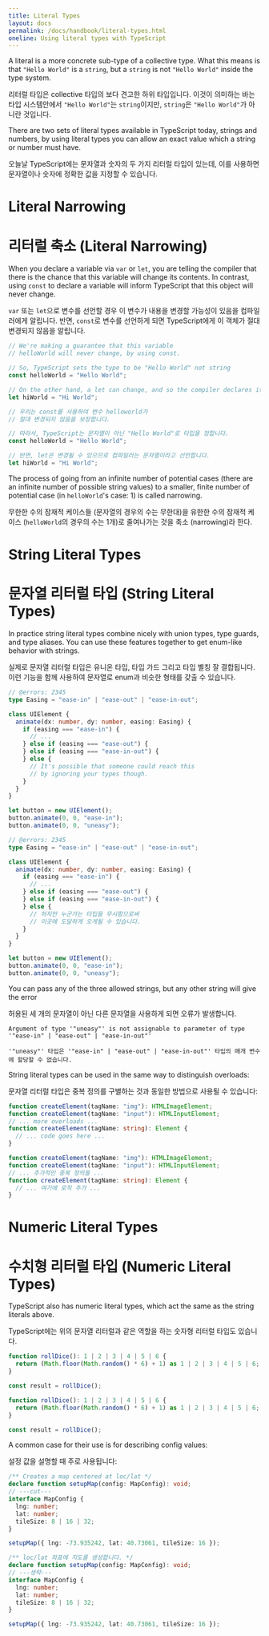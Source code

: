 ```yaml
---
title: Literal Types
layout: docs
permalink: /docs/handbook/literal-types.html
oneline: Using literal types with TypeScript
---
```


A literal is a more concrete sub-type of a collective type.
What this means is that `"Hello World"` is a `string`, but a `string` is not `"Hello World"` inside the type system.

리터럴 타입은 collective 타입의 보다 견고한 하위 타입입니다.
이것이 의미하는 바는 타입 시스템안에서 `"Hello World"`는 `string`이지만, `string`은 `"Hello World"`가 아니란 것입니다.

There are two sets of literal types available in TypeScript today, strings and numbers, by using literal types you can allow an exact value which a string or number must have.

오늘날 TypeScript에는 문자열과 숫자의 두 가지 리터럴 타입이 있는데, 이를 사용하면 문자열이나 숫자에 정확한 값을 지정할 수 있습니다.

# Literal Narrowing

# 리터럴 축소 (Literal Narrowing)

When you declare a variable via `var` or `let`, you are telling the compiler that there is the chance that this variable will change its contents.
In contrast, using `const` to declare a variable will inform TypeScript that this object will never change.

`var` 또는 `let`으로 변수를 선언할 경우 이 변수가 내용을 변경할 가능성이 있음을 컴파일러에게 알립니다.
반면, `const`로 변수를 선언하게 되면 TypeScript에게 이 객체가 절대 변경되지 않음을 알립니다.

```ts twoslash
// We're making a guarantee that this variable
// helloWorld will never change, by using const.

// So, TypeScript sets the type to be "Hello World" not string
const helloWorld = "Hello World";

// On the other hand, a let can change, and so the compiler declares it a string
let hiWorld = "Hi World";
```

```ts twoslash
// 우리는 const를 사용하여 변수 helloworld가
// 절대 변경되지 않음을 보장합니다.

// 따라서, TypeScript는 문자열이 아닌 "Hello World"로 타입을 정합니다.
const helloWorld = "Hello World";

// 반면, let은 변경될 수 있으므로 컴파일러는 문자열이라고 선언합니다.
let hiWorld = "Hi World";
```

The process of going from an infinite number of potential cases (there are an infinite number of possible string values) to a smaller, finite number of potential case (in `helloWorld`'s case: 1) is called narrowing.

무한한 수의 잠재적 케이스들 (문자열의 경우의 수는 무한대)을 유한한 수의 잠재적 케이스 (`helloWorld`의 경우의 수는 1개)로 줄여나가는 것을 축소 (narrowing)라 한다.

# String Literal Types

# 문자열 리터럴 타입 (String Literal Types)

In practice string literal types combine nicely with union types, type guards, and type aliases.
You can use these features together to get enum-like behavior with strings.

실제로 문자열 리터럴 타입은 유니온 타입, 타입 가드 그리고 타입 별칭 잘 결합됩니다.
이런 기능을 함께 사용하여 문자열로 enum과 비슷한 형태를 갖출 수 있습니다.

```ts twoslash
// @errors: 2345
type Easing = "ease-in" | "ease-out" | "ease-in-out";

class UIElement {
  animate(dx: number, dy: number, easing: Easing) {
    if (easing === "ease-in") {
      // ...
    } else if (easing === "ease-out") {
    } else if (easing === "ease-in-out") {
    } else {
      // It's possible that someone could reach this
      // by ignoring your types though.
    }
  }
}

let button = new UIElement();
button.animate(0, 0, "ease-in");
button.animate(0, 0, "uneasy");
```

```ts twoslash
// @errors: 2345
type Easing = "ease-in" | "ease-out" | "ease-in-out";

class UIElement {
  animate(dx: number, dy: number, easing: Easing) {
    if (easing === "ease-in") {
      // ...
    } else if (easing === "ease-out") {
    } else if (easing === "ease-in-out") {
    } else {
      // 하지만 누군가는 타입을 무시함으로써
      // 이곳에 도달하게 오게될 수 있습니다.
    }
  }
}

let button = new UIElement();
button.animate(0, 0, "ease-in");
button.animate(0, 0, "uneasy");
```

You can pass any of the three allowed strings, but any other string will give the error

허용된 세 개의 문자열이 아닌 다른 문자열을 사용하게 되면 오류가 발생합니다.

```
Argument of type '"uneasy"' is not assignable to parameter of type '"ease-in" | "ease-out" | "ease-in-out"'
```

```
'"uneasy"' 타입은 '"ease-in" | "ease-out" | "ease-in-out"' 타입의 매개 변수에 할당할 수 없습니다.
```

String literal types can be used in the same way to distinguish overloads:

문자열 리터럴 타입은 중복 정의를 구별하는 것과 동일한 방법으로 사용될 수 있습니다:

```ts
function createElement(tagName: "img"): HTMLImageElement;
function createElement(tagName: "input"): HTMLInputElement;
// ... more overloads ...
function createElement(tagName: string): Element {
  // ... code goes here ...
}
```

```ts
function createElement(tagName: "img"): HTMLImageElement;
function createElement(tagName: "input"): HTMLInputElement;
// ... 추가적인 중복 정의들 ...
function createElement(tagName: string): Element {
  // ... 여기에 로직 추가 ...
}
```

# Numeric Literal Types

# 수치형 리터럴 타입 (Numeric Literal Types)

TypeScript also has numeric literal types, which act the same as the string literals above.

TypeScript에는 위의 문자열 리터럴과 같은 역할을 하는 숫자형 리터럴 타입도 있습니다.

```ts twoslash
function rollDice(): 1 | 2 | 3 | 4 | 5 | 6 {
  return (Math.floor(Math.random() * 6) + 1) as 1 | 2 | 3 | 4 | 5 | 6;
}

const result = rollDice();
```

```ts twoslash
function rollDice(): 1 | 2 | 3 | 4 | 5 | 6 {
  return (Math.floor(Math.random() * 6) + 1) as 1 | 2 | 3 | 4 | 5 | 6;
}

const result = rollDice();
```

A common case for their use is for describing config values:

설정 값을 설명할 때 주로 사용됩니다:

```ts twoslash
/** Creates a map centered at loc/lat */
declare function setupMap(config: MapConfig): void;
// ---cut---
interface MapConfig {
  lng: number;
  lat: number;
  tileSize: 8 | 16 | 32;
}

setupMap({ lng: -73.935242, lat: 40.73061, tileSize: 16 });
```

```ts twoslash
/** loc/lat 좌표에 지도를 생성합니다. */
declare function setupMap(config: MapConfig): void;
// ---생략---
interface MapConfig {
  lng: number;
  lat: number;
  tileSize: 8 | 16 | 32;
}

setupMap({ lng: -73.935242, lat: 40.73061, tileSize: 16 });
```